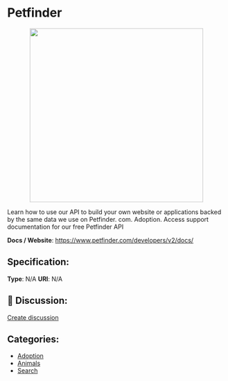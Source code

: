 # Petfinder
<p align="center">
    <img width="400" src="https://raw.githubusercontent.com/apis-list/apis-list/main/apis/petfinder/logo_256x256.png" />
</p>

Learn how to use our API to build your own website or applications backed by the same data we use on Petfinder. com. Adoption.  Access support documentation for our free Petfinder API

**Docs / Website**: https://www.petfinder.com/developers/v2/docs/

## Specification:
**Type**:  N/A 
**URI**:  N/A 

## 💬 Discussion:
[Create discussion](https://github.com/apis-list/apis-list/discussions/new)

## Categories:
- [Adoption](https://github.com/apis-list/apis-list#adoption)
- [Animals](https://github.com/apis-list/apis-list#animals)
- [Search](https://github.com/apis-list/apis-list#search)



